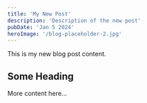 ```yaml
---
title: 'My New Post'
description: 'Description of the new post'
pubDate: 'Jan 5 2024'
heroImage: '/blog-placeholder-2.jpg'
---
```


This is my new blog post content.

## Some Heading

More content here...
